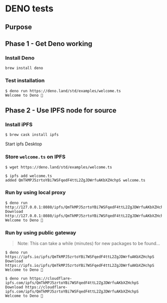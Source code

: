 # DENO tests

## Purpose

## Phase 1 - Get Deno working

### Install Deno
```
brew install deno
```

### Test installation
```
$ deno run https://deno.land/std/examples/welcome.ts
Welcome to Deno 🦕
```

## Phase 2 - Use IPFS node for source

### Install iPFS
```
$ brew cask install ipfs
```

Start ipfs Desktop

### Store `welcome.ts` on IPFS

```
$ wget https://deno.land/std/examples/welcome.ts
```

```
$ ipfs add welcome.ts
added QmTkMPJ5zrtoYBi7WSFqedF4ttL2ZgJDWrfuAKbXZHchpS welcome.ts
```

### Run by using local proxy
```
$ deno run http://127.0.0.1:8080/ipfs/QmTkMPJ5zrtoYBi7WSFqedF4ttL2ZgJDWrfuAKbXZHchpS
Download http://127.0.0.1:8080/ipfs/QmTkMPJ5zrtoYBi7WSFqedF4ttL2ZgJDWrfuAKbXZHchpS
Welcome to Deno 🦕
```

### Run by using public gateway

> Note: This can take a while (minutes) for new packages to be found...

```
$ deno run https://ipfs.io/ipfs/QmTkMPJ5zrtoYBi7WSFqedF4ttL2ZgJDWrfuAKbXZHchpS
Download https://ipfs.io/ipfs/QmTkMPJ5zrtoYBi7WSFqedF4ttL2ZgJDWrfuAKbXZHchpS
Welcome to Deno 🦕
```

```
$ deno run https://cloudflare-ipfs.com/ipfs/QmTkMPJ5zrtoYBi7WSFqedF4ttL2ZgJDWrfuAKbXZHchpS 
Download https://cloudflare-ipfs.com/ipfs/QmTkMPJ5zrtoYBi7WSFqedF4ttL2ZgJDWrfuAKbXZHchpS
Welcome to Deno 🦕
```
